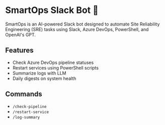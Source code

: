 # SmartOps Slack Bot 🤖

SmartOps is an AI-powered Slack bot designed to automate Site Reliability Engineering (SRE) tasks using Slack, Azure DevOps, PowerShell, and OpenAI's GPT.

## Features
- Check Azure DevOps pipeline statuses
- Restart services using PowerShell scripts
- Summarize logs with LLM
- Daily digests on system health

## Commands
- `/check-pipeline`
- `/restart-service`
- `/log-summary`
